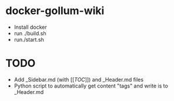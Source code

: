 # docker-gollum-wiki
- Install docker
- run ./build.sh
- run./start.sh

# TODO
- Add _Sidebar.md (with [[_TOC_]]) and _Header.md files
- Python script to automatically get content "tags" and write is to _Header.md


